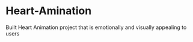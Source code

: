 # Heart-Amination
Built Heart Animation project that is emotionally and visually appealing  to users
